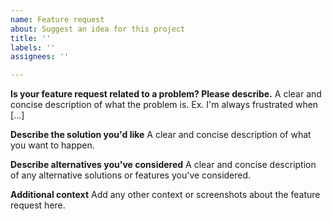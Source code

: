 ```yaml
---
name: Feature request
about: Suggest an idea for this project
title: ''
labels: ''
assignees: ''

---
```


<!--

Replace the information below each header with information for your feature request
Using this template will help us quickly and easily find a way to implement your request or to explain why it isn't possible in node-groupme

-->

**Is your feature request related to a problem? Please describe.**
A clear and concise description of what the problem is. Ex. I'm always frustrated when [...]

**Describe the solution you'd like**
A clear and concise description of what you want to happen.

**Describe alternatives you've considered**
A clear and concise description of any alternative solutions or features you've considered.

**Additional context**
Add any other context or screenshots about the feature request here.
